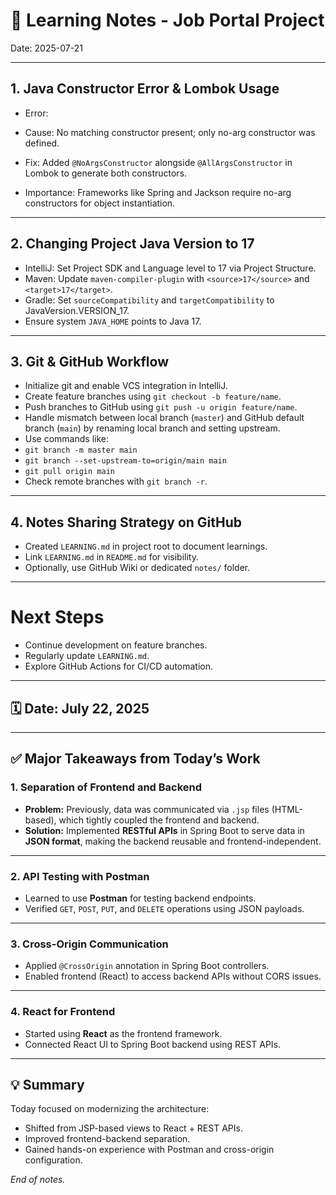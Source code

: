 # 🧠 Learning Notes - Job Portal Project

Date: 2025-07-21

---

## 1. Java Constructor Error & Lombok Usage

- Error:  

- Cause: No matching constructor present; only no-arg constructor was defined.
- Fix: Added `@NoArgsConstructor` alongside `@AllArgsConstructor` in Lombok to generate both constructors.
- Importance: Frameworks like Spring and Jackson require no-arg constructors for object instantiation.

---

## 2. Changing Project Java Version to 17

- IntelliJ: Set Project SDK and Language level to 17 via Project Structure.
- Maven: Update `maven-compiler-plugin` with `<source>17</source>` and `<target>17</target>`.
- Gradle: Set `sourceCompatibility` and `targetCompatibility` to JavaVersion.VERSION_17.
- Ensure system `JAVA_HOME` points to Java 17.

---

## 3. Git & GitHub Workflow

- Initialize git and enable VCS integration in IntelliJ.
- Create feature branches using `git checkout -b feature/name`.
- Push branches to GitHub using `git push -u origin feature/name`.
- Handle mismatch between local branch (`master`) and GitHub default branch (`main`) by renaming local branch and setting upstream.
- Use commands like:
- `git branch -m master main`
- `git branch --set-upstream-to=origin/main main`
- `git pull origin main`
- Check remote branches with `git branch -r`.

---

## 4. Notes Sharing Strategy on GitHub

- Created `LEARNING.md` in project root to document learnings.
- Link `LEARNING.md` in `README.md` for visibility.
- Optionally, use GitHub Wiki or dedicated `notes/` folder.

---

# Next Steps

- Continue development on feature branches.
- Regularly update `LEARNING.md`.
- Explore GitHub Actions for CI/CD automation.

---

## 🗓️ Date: July 22, 2025

---

## ✅ Major Takeaways from Today’s Work

### 1. Separation of Frontend and Backend

- **Problem:** Previously, data was communicated via `.jsp` files (HTML-based), which tightly coupled the frontend and backend.
- **Solution:** Implemented **RESTful APIs** in Spring Boot to serve data in **JSON format**, making the backend reusable and frontend-independent.

---

### 2. API Testing with Postman

- Learned to use **Postman** for testing backend endpoints.
- Verified `GET`, `POST`, `PUT`, and `DELETE` operations using JSON payloads.

---

### 3. Cross-Origin Communication

- Applied `@CrossOrigin` annotation in Spring Boot controllers.
- Enabled frontend (React) to access backend APIs without CORS issues.

---

### 4. React for Frontend

- Started using **React** as the frontend framework.
- Connected React UI to Spring Boot backend using REST APIs.

---

## 💡 Summary

Today focused on modernizing the architecture:
- Shifted from JSP-based views to React + REST APIs.
- Improved frontend-backend separation.
- Gained hands-on experience with Postman and cross-origin configuration.

*End of notes.*

